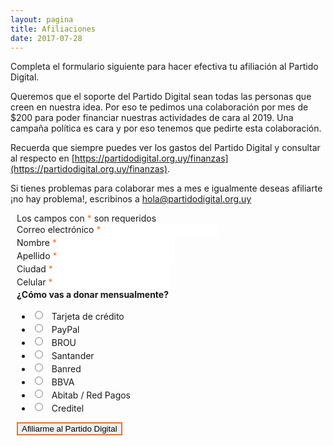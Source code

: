 ```yaml
---
layout: pagina
title: Afiliaciones
date: 2017-07-28
---
```


Completa el formulario siguiente para hacer efectiva tu afiliación al Partido Digital.

Queremos que el soporte del Partido Digital sean todas las personas que creen en nuestra idea. Por eso te pedimos una colaboración por mes de $200 para poder financiar nuestras actividades de cara al 2019. Una campaña política es cara y por eso tenemos que pedirte esta colaboración.

Recuerda que siempre puedes ver los gastos del Partido Digital y consultar al respecto en [https://partidodigital.org.uy/finanzas](https://partidodigital.org.uy/finanzas).

Si tienes problemas para colaborar mes a mes e igualmente deseas afiliarte ¡no hay problema!, escribinos a [hola@partidodigital.org.uy](mailto:hola@partidodigital.org.uy)

<!-- Begin MailChimp Signup Form -->
<link href="//cdn-images.mailchimp.com/embedcode/classic-10_7.css" rel="stylesheet" type="text/css">
<style type="text/css">
	#mc_embed_signup { background:transparent; clear:left; font-size:14px; }
    #mc_embed_signup input { border: 2px solid #FFFFFF; }
    #mc_embed_signup form { padding: 0 10px; }
    #mc_embed_signup .mc-field-group { width: 100%; }
    #mc_embed_signup .mc-field-group.input-group input { height: 15px; margin-right: 10px; }
    #mc-embedded-subscribe { margin: 0; border-color: #f37021 !important; }
    #mc-embedded-subscribe:hover { color: #f37021; }
    #mc_embed_signup input:focus { border-color: #f37021; }
    #mc_embed_signup .asterisk { color: #f37021; }
    #mc_embed_signup .indicates-required { margin-right: 0; }
    #mc_embed_signup #mc-embedded-subscribe-form div.mce_inline_error { background-color: #000000; color: #f37021; }
</style>
<div id="mc_embed_signup">
<form action="//partidodigital.us14.list-manage.com/subscribe/post?u=8e16f7903de2c0600985cf9e2&amp;id=d69798f48c" method="post" id="mc-embedded-subscribe-form" name="mc-embedded-subscribe-form" class="validate" novalidate>
    <div id="mc_embed_signup_scroll">
<div class="indicates-required">Los campos con <span class="asterisk">*</span> son requeridos</div>
<div class="mc-field-group">
	<label for="mce-EMAIL">Correo electrónico  <span class="asterisk">*</span>
</label>
	<input type="email" value="" name="EMAIL" class="required email" id="mce-EMAIL">
</div>
<div class="mc-field-group">
	<label for="mce-FNAME">Nombre  <span class="asterisk">*</span>
</label>
	<input type="text" value="" name="FNAME" class="required" id="mce-FNAME">
</div>
<div class="mc-field-group">
	<label for="mce-LNAME">Apellido  <span class="asterisk">*</span>
</label>
	<input type="text" value="" name="LNAME" class="required" id="mce-LNAME">
</div>
<div class="mc-field-group">
	<label for="mce-MMERGE4">Ciudad  <span class="asterisk">*</span>
</label>
	<input type="text" value="" name="MMERGE4" class="required" id="mce-MMERGE4">
</div>
<div class="mc-field-group size1of2">
	<label for="mce-MMERGE5">Celular  <span class="asterisk">*</span>
</label>
	<input type="tel" name="MMERGE5" class="required" value="" id="mce-MMERGE5">
</div>
<div class="mc-field-group input-group">
    <strong>¿Cómo vas a donar mensualmente? </strong>
    <ul>
    	<li>
    		<input type="radio" value="1" name="group[4669]" id="mce-group[4669]-4669-0">
    		<label for="mce-group[4669]-4669-0">Tarjeta de crédito</label>
    	</li>
    	<li>
    		<input type="radio" value="8" name="group[4669]" id="mce-group[4669]-4669-1">
    		<label for="mce-group[4669]-4669-1">PayPal</label>
    	</li>
    	<li>
    		<input type="radio" value="2" name="group[4669]" id="mce-group[4669]-4669-2">
    		<label for="mce-group[4669]-4669-2">BROU</label>
    	</li>
    	<li>
    		<input type="radio" value="16" name="group[4669]" id="mce-group[4669]-4669-3">
    		<label for="mce-group[4669]-4669-3">Santander</label>
    	</li>
    	<li>
    		<input type="radio" value="32" name="group[4669]" id="mce-group[4669]-4669-4">
    		<label for="mce-group[4669]-4669-4">Banred</label>
    	</li>
    	<li>
    		<input type="radio" value="64" name="group[4669]" id="mce-group[4669]-4669-5">
    		<label for="mce-group[4669]-4669-5">BBVA</label>
    	</li>
    	<li>
    		<input type="radio" value="4" name="group[4669]" id="mce-group[4669]-4669-7">
    		<label for="mce-group[4669]-4669-7">Abitab / Red Pagos</label>
    	</li>
    	<li>
    		<input type="radio" value="256" name="group[4669]" id="mce-group[4669]-4669-8">
    		<label for="mce-group[4669]-4669-8">Creditel</label>
    	</li>
    </ul>
</div>
	<div id="mce-responses" class="clear">
		<div class="response" id="mce-error-response" style="display:none"></div>
		<div class="response" id="mce-success-response" style="display:none"></div>
	</div>    <!-- real people should not fill this in and expect good things - do not remove this or risk form bot signups-->
    <div style="position: absolute; left: -5000px;" aria-hidden="true"><input type="text" name="b_8e16f7903de2c0600985cf9e2_d69798f48c" tabindex="-1" value=""></div>
    <div class="clear"><input type="submit" value="Afiliarme al Partido Digital" name="subscribe" id="mc-embedded-subscribe" class="action btn"></div>
    </div>
</form>
</div>
<script type='text/javascript' src='//s3.amazonaws.com/downloads.mailchimp.com/js/mc-validate.js'></script><script src="https://cdnjs.cloudflare.com/ajax/libs/jquery-validate/1.17.0/localization/messages_es_AR.js"></script><script type='text/javascript'>(function($) {window.fnames = new Array(); window.ftypes = new Array();fnames[0]='EMAIL';ftypes[0]='email';fnames[1]='FNAME';ftypes[1]='text';fnames[2]='LNAME';ftypes[2]='text';fnames[4]='MMERGE4';ftypes[4]='text';fnames[5]='MMERGE5';ftypes[5]='tel';}(jQuery));var $mcj = jQuery.noConflict(true);</script>
<!--End mc_embed_signup-->
